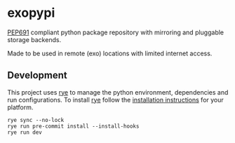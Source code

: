 # exopypi

[PEP691](https://peps.python.org/pep-0691/) compliant python package repository with mirroring
and pluggable storage backends.

Made to be used in remote (exo) locations with limited internet access.

## Development

This project uses [rye](https://rye.astral.sh/guide/) to manage the python environment, dependencies and run configurations.
To install [rye](https://rye.astral.sh/guide/) follow the
[installation instructions](https://rye.astral.sh/guide/installation) for your platform.

```shell
rye sync --no-lock
rye run pre-commit install --install-hooks
rye run dev
```
